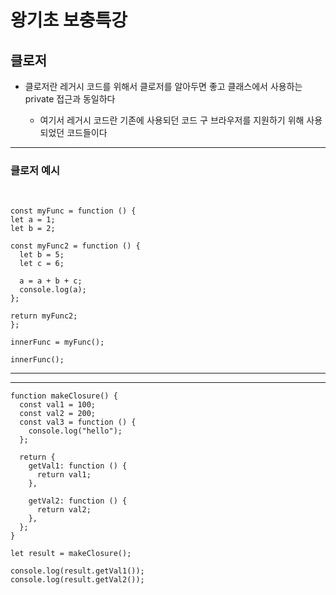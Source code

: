 # 왕기초 보충특강

## 클로저

- 클로저란 레거시 코드를 위해서 클로저를 알아두면 좋고 클래스에서 사용하는 private 접근과 동일하다

  - 여기서 레거시 코드란 기존에 사용되던 코드 구 브라우저를 지원하기 위해 사용되었던 코드들이다

  <!-- 내용확실하게 숙지하기 -->

---

### 클로저 예시

<br>

```
const myFunc = function () {
let a = 1;
let b = 2;

const myFunc2 = function () {
  let b = 5;
  let c = 6;

  a = a + b + c;
  console.log(a);
};

return myFunc2;
};

innerFunc = myFunc();

innerFunc();
```

---

---

```
function makeClosure() {
  const val1 = 100;
  const val2 = 200;
  const val3 = function () {
    console.log("hello");
  };

  return {
    getVal1: function () {
      return val1;
    },

    getVal2: function () {
      return val2;
    },
  };
}

let result = makeClosure();

console.log(result.getVal1());
console.log(result.getVal2());

```
